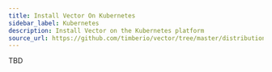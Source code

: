 ```yaml
---
title: Install Vector On Kubernetes
sidebar_label: Kubernetes
description: Install Vector on the Kubernetes platform
source_url: https://github.com/timberio/vector/tree/master/distribution/docker
---
```




TBD



